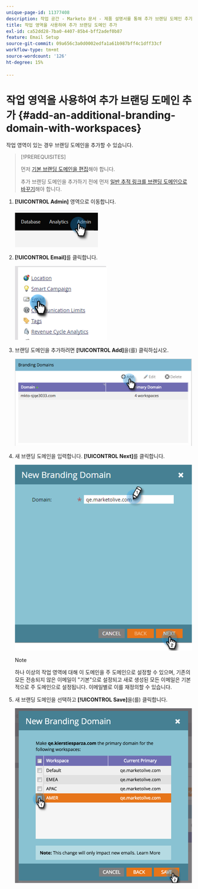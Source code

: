 ```yaml
---
unique-page-id: 11377408
description: 작업 공간 - Marketo 문서 - 제품 설명서를 통해 추가 브랜딩 도메인 추가
title: 작업 영역을 사용하여 추가 브랜딩 도메인 추가
exl-id: ca52dd28-7ba0-4407-85b4-bff2adef0b87
feature: Email Setup
source-git-commit: 09a656c3a0d0002edfa1a61b987bff4c1dff33cf
workflow-type: tm+mt
source-wordcount: '126'
ht-degree: 15%

---
```


# 작업 영역을 사용하여 추가 브랜딩 도메인 추가 {#add-an-additional-branding-domain-with-workspaces}

작업 영역이 있는 경우 브랜딩 도메인을 추가할 수 있습니다.

>[!PREREQUISITES]
>
>먼저 [기본 브랜딩 도메인을 편집](/help/marketo/product-docs/administration/email-setup/add-multiple-branding-domains/edit-your-default-branding-domain.md)해야 합니다.
>
>추가 브랜딩 도메인을 추가하기 전에 먼저 [일반 추적 링크를 브랜딩 도메인으로 바꾸기](/help/marketo/product-docs/administration/email-setup/add-multiple-branding-domains/edit-your-default-branding-domain-with-workspaces.md)해야 합니다.

1. **[!UICONTROL Admin]** 영역으로 이동합니다.

   ![](assets/add-an-additional-branding-domain-with-workspaces-1.png)

1. **[!UICONTROL Email]**&#x200B;를 클릭합니다.

   ![](assets/add-an-additional-branding-domain-with-workspaces-2.png)

1. 브랜딩 도메인을 추가하려면 **[!UICONTROL Add]**&#x200B;을(를) 클릭하십시오.

   ![](assets/add-an-additional-branding-domain-with-workspaces-3.png)

1. 새 브랜딩 도메인을 입력합니다. **[!UICONTROL Next]**&#x200B;를 클릭합니다.

   ![](assets/add-an-additional-branding-domain-with-workspaces-4.png)

   >[!NOTE]
   >
   >하나 이상의 작업 영역에 대해 이 도메인을 주 도메인으로 설정할 수 있으며, 기존의 모든 전송되지 않은 이메일이 &quot;기본&quot;으로 설정되고 새로 생성된 모든 이메일은 기본적으로 주 도메인으로 설정됩니다. 이메일별로 이를 재정의할 수 있습니다.

1. 새 브랜딩 도메인을 선택하고 **[!UICONTROL Save]**&#x200B;을(를) 클릭합니다.

   ![](assets/add-an-additional-branding-domain-with-workspaces-5.png)
